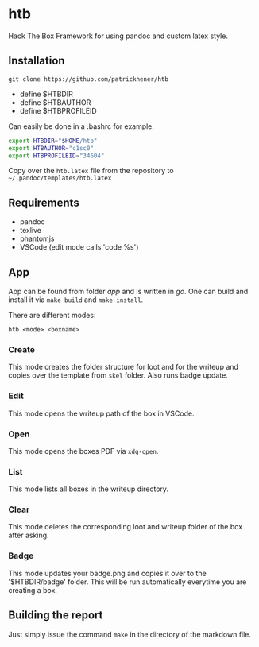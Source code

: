 # htb

Hack The Box Framework for using pandoc and custom latex style.

## Installation

`git clone https://github.com/patrickhener/htb`

- define $HTBDIR
- define $HTBAUTHOR
- define $HTBPROFILEID

Can easily be done in a .bashrc for example:

```sh
export HTBDIR="$HOME/htb"
export HTBAUTHOR="c1sc0"
export HTBPROFILEID="34604"
```

Copy over the `htb.latex` file from the repository to `~/.pandoc/templates/htb.latex`
## Requirements

- pandoc
- texlive
- phantomjs
- VSCode (edit mode calls 'code %s')

## App

App can be found from folder _app_ and is written in *go*. One can build and install it via `make build` and `make install`.

There are different modes:

`htb <mode> <boxname>`

### Create

This mode creates the folder structure for loot and for the writeup and copies over the template from `skel` folder. Also runs badge update. 

### Edit

This mode opens the writeup path of the box in VSCode.

### Open

This mode opens the boxes PDF via `xdg-open`.

### List

This mode lists all boxes in the writeup directory.

### Clear

This mode deletes the corresponding loot and writeup folder of the box after asking.

### Badge

This mode updates your badge.png and copies it over to the '$HTBDIR/badge' folder. This will be run automatically everytime you are creating a box.

## Building the report

Just simply issue the command `make` in the directory of the markdown file.
